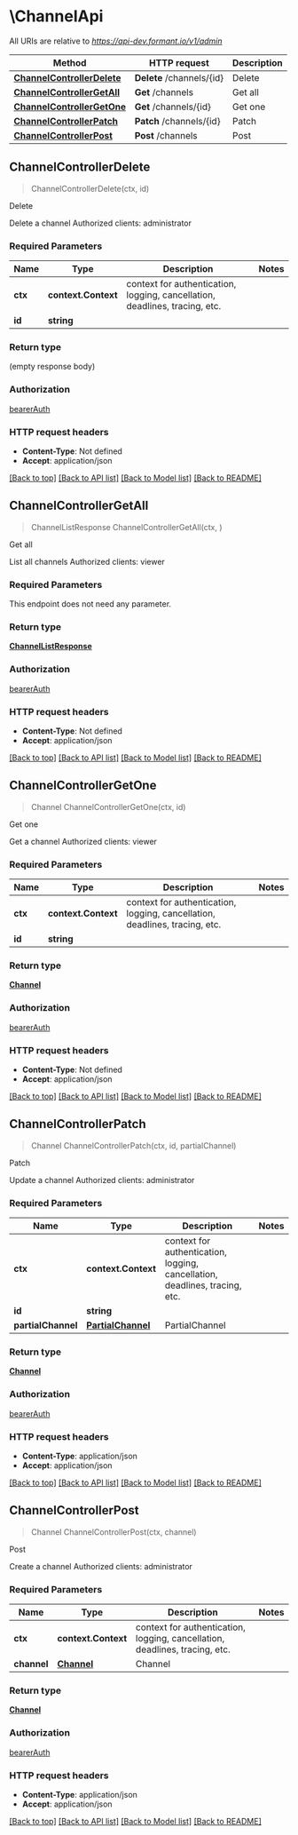 # \ChannelApi

All URIs are relative to *https://api-dev.formant.io/v1/admin*

Method | HTTP request | Description
------------- | ------------- | -------------
[**ChannelControllerDelete**](ChannelApi.md#ChannelControllerDelete) | **Delete** /channels/{id} | Delete
[**ChannelControllerGetAll**](ChannelApi.md#ChannelControllerGetAll) | **Get** /channels | Get all
[**ChannelControllerGetOne**](ChannelApi.md#ChannelControllerGetOne) | **Get** /channels/{id} | Get one
[**ChannelControllerPatch**](ChannelApi.md#ChannelControllerPatch) | **Patch** /channels/{id} | Patch
[**ChannelControllerPost**](ChannelApi.md#ChannelControllerPost) | **Post** /channels | Post



## ChannelControllerDelete

> ChannelControllerDelete(ctx, id)

Delete

Delete a channel Authorized clients: administrator

### Required Parameters


Name | Type | Description  | Notes
------------- | ------------- | ------------- | -------------
**ctx** | **context.Context** | context for authentication, logging, cancellation, deadlines, tracing, etc.
**id** | **string**|  | 

### Return type

 (empty response body)

### Authorization

[bearerAuth](../README.md#bearerAuth)

### HTTP request headers

- **Content-Type**: Not defined
- **Accept**: application/json

[[Back to top]](#) [[Back to API list]](../README.md#documentation-for-api-endpoints)
[[Back to Model list]](../README.md#documentation-for-models)
[[Back to README]](../README.md)


## ChannelControllerGetAll

> ChannelListResponse ChannelControllerGetAll(ctx, )

Get all

List all channels Authorized clients: viewer

### Required Parameters

This endpoint does not need any parameter.

### Return type

[**ChannelListResponse**](ChannelListResponse.md)

### Authorization

[bearerAuth](../README.md#bearerAuth)

### HTTP request headers

- **Content-Type**: Not defined
- **Accept**: application/json

[[Back to top]](#) [[Back to API list]](../README.md#documentation-for-api-endpoints)
[[Back to Model list]](../README.md#documentation-for-models)
[[Back to README]](../README.md)


## ChannelControllerGetOne

> Channel ChannelControllerGetOne(ctx, id)

Get one

Get a channel Authorized clients: viewer

### Required Parameters


Name | Type | Description  | Notes
------------- | ------------- | ------------- | -------------
**ctx** | **context.Context** | context for authentication, logging, cancellation, deadlines, tracing, etc.
**id** | **string**|  | 

### Return type

[**Channel**](Channel.md)

### Authorization

[bearerAuth](../README.md#bearerAuth)

### HTTP request headers

- **Content-Type**: Not defined
- **Accept**: application/json

[[Back to top]](#) [[Back to API list]](../README.md#documentation-for-api-endpoints)
[[Back to Model list]](../README.md#documentation-for-models)
[[Back to README]](../README.md)


## ChannelControllerPatch

> Channel ChannelControllerPatch(ctx, id, partialChannel)

Patch

Update a channel Authorized clients: administrator

### Required Parameters


Name | Type | Description  | Notes
------------- | ------------- | ------------- | -------------
**ctx** | **context.Context** | context for authentication, logging, cancellation, deadlines, tracing, etc.
**id** | **string**|  | 
**partialChannel** | [**PartialChannel**](PartialChannel.md)| PartialChannel | 

### Return type

[**Channel**](Channel.md)

### Authorization

[bearerAuth](../README.md#bearerAuth)

### HTTP request headers

- **Content-Type**: application/json
- **Accept**: application/json

[[Back to top]](#) [[Back to API list]](../README.md#documentation-for-api-endpoints)
[[Back to Model list]](../README.md#documentation-for-models)
[[Back to README]](../README.md)


## ChannelControllerPost

> Channel ChannelControllerPost(ctx, channel)

Post

Create a channel Authorized clients: administrator

### Required Parameters


Name | Type | Description  | Notes
------------- | ------------- | ------------- | -------------
**ctx** | **context.Context** | context for authentication, logging, cancellation, deadlines, tracing, etc.
**channel** | [**Channel**](Channel.md)| Channel | 

### Return type

[**Channel**](Channel.md)

### Authorization

[bearerAuth](../README.md#bearerAuth)

### HTTP request headers

- **Content-Type**: application/json
- **Accept**: application/json

[[Back to top]](#) [[Back to API list]](../README.md#documentation-for-api-endpoints)
[[Back to Model list]](../README.md#documentation-for-models)
[[Back to README]](../README.md)

